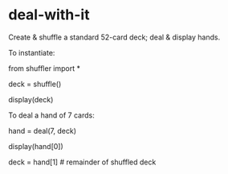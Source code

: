 # deal-with-it
Create &amp; shuffle a standard 52-card deck; deal &amp; display hands.

To instantiate:

from shuffler import *

deck = shuffle()

display(deck)

To deal a hand of 7 cards:

hand = deal(7, deck)

display(hand[0])

deck = hand[1] # remainder of shuffled deck
